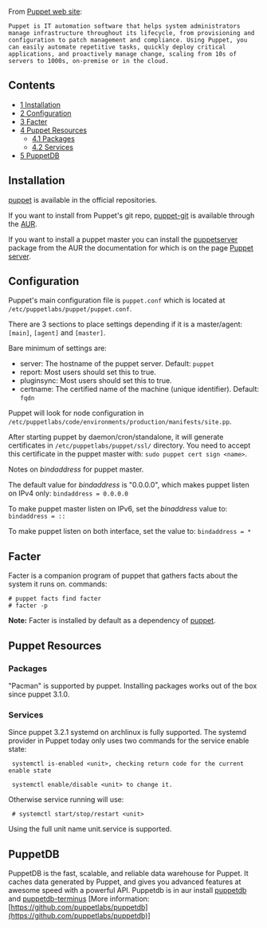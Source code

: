 From [Puppet web site](https://puppetlabs.com/puppet/what-is-puppet/):

	Puppet is IT automation software that helps system administrators manage infrastructure throughout its lifecycle, from provisioning and configuration to patch management and compliance. Using Puppet, you can easily automate repetitive tasks, quickly deploy critical applications, and proactively manage change, scaling from 10s of servers to 1000s, on-premise or in the cloud.

## Contents

*   [1 Installation](#Installation)
*   [2 Configuration](#Configuration)
*   [3 Facter](#Facter)
*   [4 Puppet Resources](#Puppet_Resources)
    *   [4.1 Packages](#Packages)
    *   [4.2 Services](#Services)
*   [5 PuppetDB](#PuppetDB)

## Installation

[puppet](https://www.archlinux.org/packages/?name=puppet) is available in the official repositories.

If you want to install from Puppet's git repo, [puppet-git](https://aur.archlinux.org/packages/puppet-git/) is available through the [AUR](/index.php/AUR "AUR").

If you want to install a puppet master you can install the [puppetserver](https://aur.archlinux.org/packages/puppetserver/) package from the AUR the documentation for which is on the page [Puppet server](/index.php/Puppet_server "Puppet server").

## Configuration

Puppet's main configuration file is `puppet.conf` which is located at `/etc/puppetlabs/puppet/puppet.conf`.

There are 3 sections to place settings depending if it is a master/agent: `[main]`, `[agent]` and `[master]`.

Bare minimum of settings are:

*   server: The hostname of the puppet server. Default: `puppet`
*   report: Most users should set this to true.
*   pluginsync: Most users should set this to true.
*   certname: The certified name of the machine (unique identifier). Default: `fqdn`

Puppet will look for node configuration in `/etc/puppetlabs/code/environments/production/manifests/site.pp`.

After starting puppet by daemon/cron/standalone, it will generate certificates in `/etc/puppetlabs/puppet/ssl/` directory. You need to accept this certificate in the puppet master with: `sudo puppet cert sign <name>`.

Notes on *bindaddress* for puppet master.

The default value for *bindaddress* is "0.0.0.0", which makes puppet listen on IPv4 only: `bindaddress = 0.0.0.0`

To make puppet master listen on IPv6, set the *binaddress* value to: `bindaddress = ::`

To make puppet listen on both interface, set the value to: `bindaddress = *`

## Facter

Facter is a companion program of puppet that gathers facts about the system it runs on.
commands:

```
# puppet facts find facter
# facter -p

```

**Note:** Facter is installed by default as a dependency of [puppet](https://www.archlinux.org/packages/?name=puppet).

## Puppet Resources

### Packages

"Pacman" is supported by puppet. Installing packages works out of the box since puppet 3.1.0.

### Services

Since puppet 3.2.1 systemd on archlinux is fully supported.
The systemd provider in Puppet today only uses two commands for the service enable state:

```
 systemctl is-enabled <unit>, checking return code for the current enable state

 systemctl enable/disable <unit> to change it.

```

Otherwise service running will use:

```
 # systemctl start/stop/restart <unit>

```

Using the full unit name unit.service is supported.

## PuppetDB

PuppetDB is the fast, scalable, and reliable data warehouse for Puppet.
It caches data generated by Puppet, and gives you advanced features at awesome speed with a powerful API.
Puppetdb is in aur install [puppetdb](https://aur.archlinux.org/packages/puppetdb/) and [puppetdb-terminus](https://aur.archlinux.org/packages/puppetdb-terminus/)
[More information: [https://github.com/puppetlabs/puppetdb](https://github.com/puppetlabs/puppetdb)]